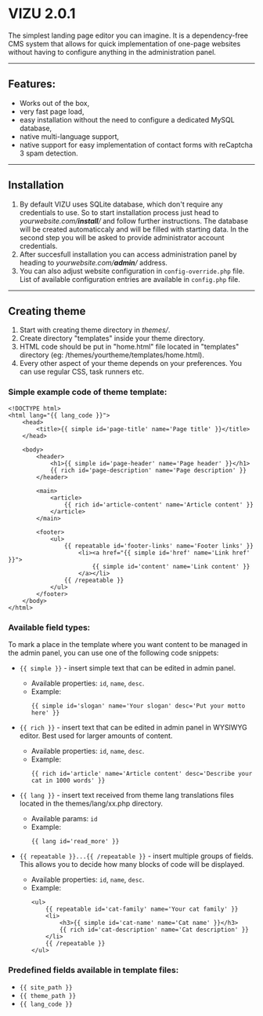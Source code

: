 # VIZU 2.0.1

The simplest landing page editor you can imagine. It is a dependency-free CMS system that allows for quick implementation of one-page websites without having to configure anything in the administration panel.

---
## Features:

* Works out of the box,
* very fast page load,
* easy installation without the need to configure a dedicated MySQL database,
* native multi-language support,
* native support for easy implementation of contact forms with reCaptcha 3 spam detection.

---
## Installation

1. By default VIZU uses SQLite database, which don't require any credentials to use. So to start installation process just head to _yourwebsite.com/**install**/_ and follow further instructions. The database will be created automaticcaly and will be filled with starting data. In the second step you will be asked to provide administrator account credentials.
2. After succesfull installation you can access administration panel by heading to _yourwebsite.com/**admin**/_ address.
3. You can also adjust website configuration in `config-override.php` file. List of available configuration entries are available in `config.php` file.

---
## Creating theme

1. Start with creating theme directory in _themes/_.
2. Create directory "templates" inside your theme directory.
3. HTML code should be put in "home.html" file located in "templates" directory (eg: /themes/yourtheme/templates/home.html).
4. Every other aspect of your theme depends on your preferences. You can use regular CSS, task runners etc.


### Simple example code of theme template:

```
<!DOCTYPE html>
<html lang="{{ lang_code }}">
    <head>
        <title>{{ simple id='page-title' name='Page title' }}</title>
    </head>

    <body>
        <header>
            <h1>{{ simple id='page-header' name='Page header' }}</h1>
            {{ rich id='page-description' name='Page description' }}
        </header>

        <main>
            <article>
                {{ rich id='article-content' name='Article content' }}
            </article>
        </main>

        <footer>
            <ul>
                {{ repeatable id='footer-links' name='Footer links' }}
                    <li><a href="{{ simple id='href' name='Link href' }}">
                        {{ simple id='content' name='Link content' }}
                    </a></li>
                {{ /repeatable }}
            </ul>
        </footer>
    </body>
</html>
```


### Available field types:
To mark a place in the template where you want content to be managed in the admin panel, you can use one of the following code snippets:

* `{{ simple }}` - insert simple text that can be edited in admin panel.
  - Available properties: `id`, `name`, `desc`.
  - Example:
    ```
    {{ simple id='slogan' name='Your slogan' desc='Put your motto here' }}
    ```

* `{{ rich }}` - insert text that can be edited in admin panel in WYSIWYG editor. Best used for larger amounts of content.
  - Available properties: `id`, `name`, `desc`.
  - Example:
    ```
    {{ rich id='article' name='Article content' desc='Describe your cat in 1000 words' }}
    ```

* `{{ lang }}` - insert text received from theme lang translations files located in the themes/lang/xx.php directory.
  - Available params: `id`
  - Example:
    ```
    {{ lang id='read_more' }}
    ```

* `{{ repeatable }}...{{ /repeatable }}` - insert multiple groups of fields. This allows you to decide how many blocks of code will be displayed.
  - Available properties: `id`, `name`, `desc`.
  - Example:
    ```
    <ul>
        {{ repeatable id='cat-family' name='Your cat family' }}
        <li>
            <h3>{{ simple id='cat-name' name='Cat name' }}</h3>
            {{ rich id='cat-description' name='Cat description' }}
        </li>
        {{ /repeatable }}
    </ul>
    ```


### Predefined fields available in template files:

* `{{ site_path }}`
* `{{ theme_path }}`
* `{{ lang_code }}`
